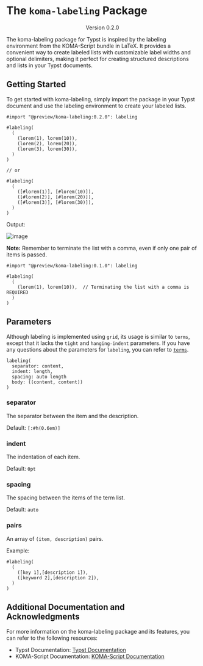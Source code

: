 # The `koma-labeling` Package

<div align="center">Version 0.2.0</div>

The koma-labeling package for Typst is inspired by the labeling environment from the KOMA-Script bundle in LaTeX. It provides a convenient way to create labeled lists with customizable label widths and optional delimiters, making it perfect for creating structured descriptions and lists in your Typst documents.

## Getting Started

To get started with koma-labeling, simply import the package in your Typst document and use the labeling environment to create your labeled lists.

```typ
#import "@preview/koma-labeling:0.2.0": labeling

#labeling(
  (
    (lorem(1), lorem(10)),
    (lorem(2), lorem(20)),
    (lorem(3), lorem(30)),
  )
)

// or

#labeling(
  (
    ([#lorem(1)], [#lorem(10)]),
    ([#lorem(2)], [#lorem(20)]),
    ([#lorem(3)], [#lorem(30)]),
  )
)
```

Output:

![image](https://github.com/user-attachments/assets/bf382afe-f66d-4032-9055-f46c72a2e7dd)


**Note:** Remember to terminate the list with a comma, even if only one pair of items is passed.

```typ
#import "@preview/koma-labeling:0.1.0": labeling

#labeling(
  (
    (lorem(1), lorem(10)),  // Terminating the list with a comma is REQUIRED
  )
)
```

## Parameters

Although labeling is implemented using `grid`, its usage is similar to `terms`, except that it lacks the `tight` and `hanging-indent` parameters. If you have any questions about the parameters for `labeling`, you can refer to [`terms`](https://typst.app/docs/reference/model/terms/).

```typ
labeling(
  separator: content,
  indent: length,
  spacing: auto length
  body: ((content, content))
)
```

### separator

The separator between the item and the description.

Default: `[:#h(0.6em)]`

### indent

The indentation of each item.

Default: `0pt`

### spacing

The spacing between the items of the term list.

Default: `auto`

### pairs

An array of `(item, description)` pairs.

Example:

```typ
#labeling(
  (
    ([key 1],[description 1]),
    ([keyword 2],[description 2]),
  )
)
```

## Additional Documentation and Acknowledgments

For more information on the koma-labeling package and its features, you can refer to the following resources:

- Typst Documentation: [Typst Documentation](https://typst.app/docs)
- KOMA-Script Documentation: [KOMA-Script Documentation](https://ctan.org/pkg/koma-script)
